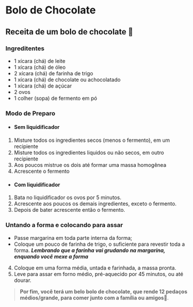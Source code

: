 # Bolo de Chocolate
## Receita de um bolo de chocolate 🎂

### Ingreditentes
- 1 xícara (chá) de leite
- 1 xícara (chá) de óleo
- 2 xícara (chá) de farinha de trigo
- 1 xícara (chá) de chocolate ou achocolatado
- 1 xícara (chá) de açúcar
- 2 ovos
- 1 colher (sopa) de fermento em pó

### Modo de Preparo 

- #### Sem liquidificador
1. Misture todos os ingredientes secos (menos o fermento), em um recipiente
2. Misture todos os ingredientes liquidos ou não secos, em outro recipiente
3. Aos poucos mistrue os dois até formar uma massa homogênea
4. Acrescente o fermento

- #### Com liquidificador
1. Bata no liquidificador os ovos por 5 minutos.
2. Acrescente aos poucos os demais ingredientes, exceto o fermento.
3. Depois de bater acrescente então o fermento.

### Untando a forma e colocando para assar
- Passe margarina em toda parte interna da forma;
- Coloque um pouco de farinha de trigo, o suficiente para revestir toda a forma. *__Lembrando que a farinha vai grudando na margarina, enquando você mexe a forma__*
4. Coloque em uma forma média, untada e farinhada, a massa pronta.
5. Leve para assar em forno médio, pré-aquecido por 45 minutos, ou até dourar.
> **Por fim, você terá um belo bolo de chocolate, que rende 12 pedaços médios/grande, para comer junto com a família ou amigos**🎂.
